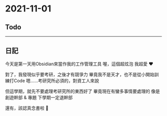 # 2021-11-01
## Todo

---
## 日記
今天是第一天用Obsidian來當作我的工作管理工具
喔，這個超炫泡 我超愛 ❤

對了，我發現似乎要考研，之後才有競爭力
畢竟我不是天才，也不是從小開始訓練打Code
嗯......考研究所必須的，對資工人來說

但這學期，就先不要處理考研究所的東西好了
畢竟現在有蠻多事情要處理的
像是創遊幹部 & 專題
下學期一定退幹部

還有，該認真念書啦 👼